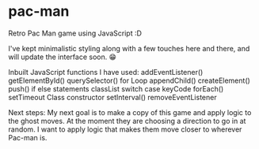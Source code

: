 # pac-man
Retro Pac Man game using JavaScript :D

I've kept minimalistic styling along with a few touches here and there, and will update the interface soon. 😁

Inbuilt JavaScript functions I have used:
addEventListener()
getElementById()
querySelector()
for Loop
appendChild()
createElement()
push()
if else statements
classList
switch case
keyCode
forEach()
setTimeout
Class
constructor
setInterval()
removeEventListener

Next steps:
My next goal is to make a copy of this game and apply logic to the ghost moves. At the moment they are choosing a direction to go in at random. I want to apply logic that makes them move closer to wherever Pac-man is.
